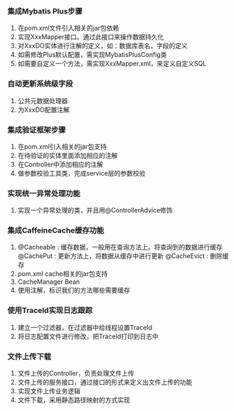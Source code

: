 ### 集成Mybatis Plus步骤
1. 在pom.xml文件引入相关的jar包依赖
2. 实现XxxMapper接口。通过此接口来操作数据持久化
3. 对XxxDO实体进行注解的定义，如：数据库表名，字段的定义
4. 如需修改Plus默认配置，需实现MybatisPlusConfig类
5. 如需要自定义一个方法，需实现XxxMapper.xml，来定义自定义SQL

### 自动更新系统级字段
1. 公共元数据处理器
2. 为XxxDO配置注解

### 集成验证框架步骤
1. 在pom.xml引入相关的jar包支持
2. 在待验证的实体里面添加相应的注解
3. 在Controller中添加相应的注解
4. 做参数校验工具类，完成service层的参数校验

### 实现统一异常处理功能
1. 实现一个异常处理的类，并且用@ControllerAdvice修饰

### 集成CaffeineCache缓存功能
1. 
    @Cacheable : 缓存数据，一般用在查询方法上。将查询到的数据进行缓存 
    @CachePut : 更新方法上，将数据从缓存中进行更新
    @CacheEvict : 删除缓存
2. pom.xml cache相关的jar包支持
3. CacheManager Bean
4. 使用注解，标识我们的方法哪些需要缓存

### 使用TraceId实现日志跟踪
1. 建立一个过滤器，在过滤器中给线程设置TraceId
2. 将日志配置文件进行修改，把TraceId打印到日志中

### 文件上传下载
1. 文件上传的Controller，负责处理文件上传
2. 文件上传的服务接口，通过接口的形式来定义出文件上传的功能
3. 实现文件上传业务逻辑
4. 文件下载，采用静态路径映射的方式实现